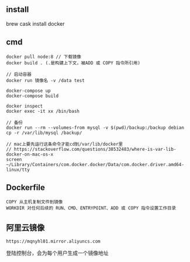 
## install 

brew cask install docker

## cmd

```
docker pull node:8 // 下载镜像
docker build . (.是构建上下文，被ADD 或 COPY 指令所引用)

// 启动容器
docker run 镜像名 -v /data test

docker-compose up
docker-compose build

docker inspect
docker exec -it xx /bin/bash

// 备份
docker run --rm --volumes-from mysql -v $(pwd)/backup:/backup debian cp -r /var/lib/mysql /backup/

// mac上要先运行这条命令才能cd到/var/lib/docker里
// https://stackoverflow.com/questions/38532483/where-is-var-lib-docker-on-mac-os-x
screen ~/Library/Containers/com.docker.docker/Data/com.docker.driver.amd64-linux/tty
```

## Dockerfile

```
COPY 从主机复制文件到镜像
WORKDIR 对任何后续的 RUN、CMD、ENTRYPOINT、ADD 或 COPY 指令设置工作目录
```

## 阿里云镜像

```
https://mqnyhl01.mirror.aliyuncs.com
```

登陆控制台，会为每个用户生成一个镜像地址